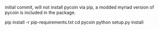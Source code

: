 initial commit, will not install pycoin via pip, a modded myriad version of pycoin is included in the package.

pip install -r pip-requirements.txt
cd pycoin
python setup.py install

